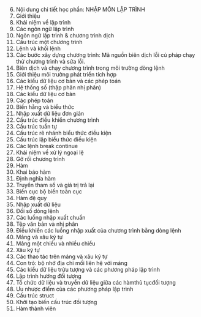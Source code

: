 6. Nội dung chi tiết học phần: NHẬP MÔN LẬP TRÌNH
1. Giới thiệu
1. Khái niệm về lập trình
2. Các ngôn ngữ lập trình
3. Ngôn ngữ lập trình & chương trình dịch
4. Cấu trúc một chương trình
5. Lệnh và khối lệnh
6. Các bước xây dựng chương trình: Mã nguồn biên dịch lỗi cú pháp chạy thử chương trình và sửa lỗi.
7. Biên dịch và chạy chương trình trong môi trường dòng lệnh
8. Giới thiệu môi trường phát triển tích hợp
2. Các kiểu dữ liệu cơ bản và các phép toán
1. Hệ thống số (thập phân nhị phân)
2. Các kiểu dữ liệu cơ bản
3. Các phép toán
4. Biến hằng và biểu thức
5. Nhập xuất dữ liệu đơn giản
3. Cấu trúc điều khiển chương trình
1. Cấu trúc tuần tự
2. Cấu trúc rẽ nhánh biểu thức điều kiện
3. Cấu trúc lặp biểu thức điều kiện
4. Các lệnh break continue
5. Khái niệm về xử lý ngoại lệ
6. Gỡ rối chương trình
4. Hàm
1. Khai báo hàm
2. Định nghĩa hàm
3. Truyền tham số và giá trị trả lại
4. Biến cục bộ biến toàn cục
5. Hàm đệ quy
5. Nhập xuất dữ liệu
1. Đối số dòng lệnh
2. Các luồng nhập xuất chuẩn
3. Tệp văn bản và nhị phân
4. Điều khiển các luồng nhập xuất của chương trình bằng dòng lệnh
6. Mảng và xâu ký tự
1. Mảng một chiều và nhiều chiều
2. Xâu ký tự
3. Các thao tác trên mảng và xâu ký tự
4. Con trỏ: bộ nhớ địa chỉ mối liên hệ với mảng
7. Các kiểu dữ liệu trừu tượng và các phương pháp lập trình
1. Lập trình hướng đối tượng
2. Tổ chức dữ liệu và truyền dữ liệu giữa các hàmthủ tụcđối tượng
3. Ưu nhược điểm của các phương pháp lập trình
4. Cấu trúc struct
5. Khởi tạo biến cấu trúc đối tượng
6. Hàm thành viên
